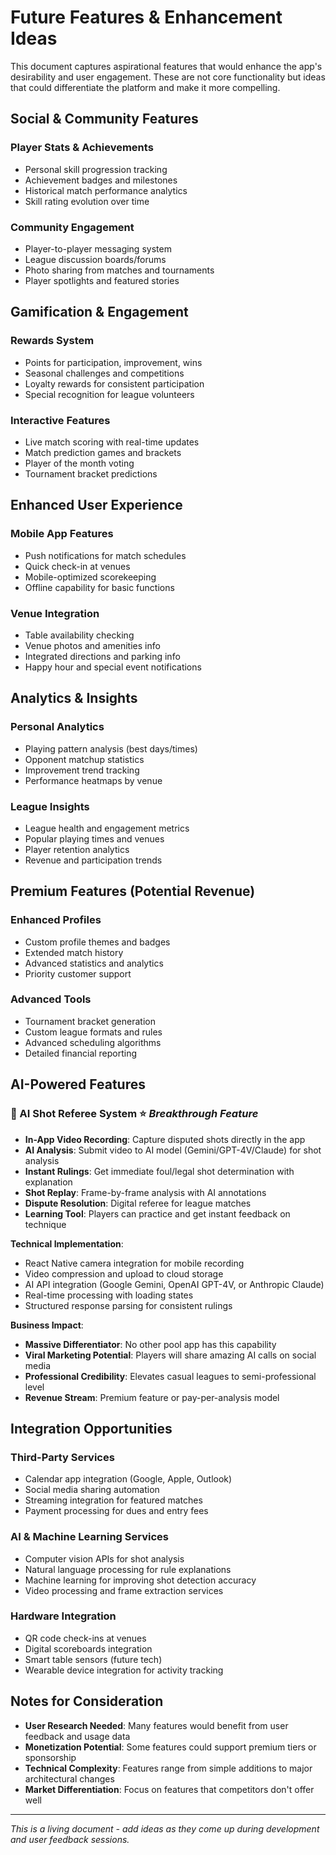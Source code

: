 # Future Features & Enhancement Ideas

This document captures aspirational features that would enhance the app's desirability and user engagement. These are not core functionality but ideas that could differentiate the platform and make it more compelling.

## Social & Community Features

### Player Stats & Achievements
- Personal skill progression tracking
- Achievement badges and milestones
- Historical match performance analytics
- Skill rating evolution over time

### Community Engagement
- Player-to-player messaging system
- League discussion boards/forums
- Photo sharing from matches and tournaments
- Player spotlights and featured stories

## Gamification & Engagement

### Rewards System
- Points for participation, improvement, wins
- Seasonal challenges and competitions
- Loyalty rewards for consistent participation
- Special recognition for league volunteers

### Interactive Features
- Live match scoring with real-time updates
- Match prediction games and brackets
- Player of the month voting
- Tournament bracket predictions

## Enhanced User Experience

### Mobile App Features
- Push notifications for match schedules
- Quick check-in at venues
- Mobile-optimized scorekeeping
- Offline capability for basic functions

### Venue Integration
- Table availability checking
- Venue photos and amenities info
- Integrated directions and parking info
- Happy hour and special event notifications

## Analytics & Insights

### Personal Analytics
- Playing pattern analysis (best days/times)
- Opponent matchup statistics
- Improvement trend tracking
- Performance heatmaps by venue

### League Insights
- League health and engagement metrics
- Popular playing times and venues
- Player retention analytics
- Revenue and participation trends

## Premium Features (Potential Revenue)

### Enhanced Profiles
- Custom profile themes and badges
- Extended match history
- Advanced statistics and analytics
- Priority customer support

### Advanced Tools
- Tournament bracket generation
- Custom league formats and rules
- Advanced scheduling algorithms
- Detailed financial reporting

## AI-Powered Features

### **🎯 AI Shot Referee System** ⭐ *Breakthrough Feature*
- **In-App Video Recording**: Capture disputed shots directly in the app
- **AI Analysis**: Submit video to AI model (Gemini/GPT-4V/Claude) for shot analysis
- **Instant Rulings**: Get immediate foul/legal shot determination with explanation
- **Shot Replay**: Frame-by-frame analysis with AI annotations
- **Dispute Resolution**: Digital referee for league matches
- **Learning Tool**: Players can practice and get instant feedback on technique

**Technical Implementation**:
- React Native camera integration for mobile recording
- Video compression and upload to cloud storage
- AI API integration (Google Gemini, OpenAI GPT-4V, or Anthropic Claude)
- Real-time processing with loading states
- Structured response parsing for consistent rulings

**Business Impact**:
- **Massive Differentiator**: No other pool app has this capability
- **Viral Marketing Potential**: Players will share amazing AI calls on social media
- **Professional Credibility**: Elevates casual leagues to semi-professional level
- **Revenue Stream**: Premium feature or pay-per-analysis model

## Integration Opportunities

### Third-Party Services
- Calendar app integration (Google, Apple, Outlook)
- Social media sharing automation
- Streaming integration for featured matches
- Payment processing for dues and entry fees

### AI & Machine Learning Services
- Computer vision APIs for shot analysis
- Natural language processing for rule explanations
- Machine learning for improving shot detection accuracy
- Video processing and frame extraction services

### Hardware Integration
- QR code check-ins at venues
- Digital scoreboards integration
- Smart table sensors (future tech)
- Wearable device integration for activity tracking

## Notes for Consideration

- **User Research Needed**: Many features would benefit from user feedback and usage data
- **Monetization Potential**: Some features could support premium tiers or sponsorship
- **Technical Complexity**: Features range from simple additions to major architectural changes
- **Market Differentiation**: Focus on features that competitors don't offer well

---

*This is a living document - add ideas as they come up during development and user feedback sessions.*